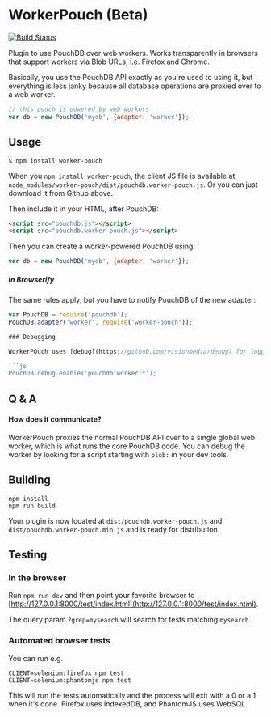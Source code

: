 WorkerPouch (Beta)
=====

[![Build Status](https://travis-ci.org/nolanlawson/worker-pouch.svg)](https://travis-ci.org/nolanlawson/worker-pouch)

Plugin to use PouchDB over web workers. Works transparently in browsers that support workers via Blob URLs, i.e. Firefox and Chrome.

Basically, you use the PouchDB API exactly as you're used to using it, but everything is less janky because all database operations are proxied over to a web worker.

```js
// this pouch is powered by web workers
var db = new PouchDB('mydb', {adapter: 'worker'});
```

Usage
---

    $ npm install worker-pouch
    
When you `npm install worker-pouch`, the client JS file is available at `node_modules/worker-pouch/dist/pouchdb.worker-pouch.js`. Or you can just download it from Github above.

Then include it in your HTML, after PouchDB:

```html
<script src="pouchdb.js"></script>
<script src="pouchdb.worker-pouch.js"></script>
```

Then you can create a worker-powered PouchDB using:

```js
var db = new PouchDB('mydb', {adapter: 'worker'});
```

##### In Browserify

The same rules apply, but you have to notify PouchDB of the new adapter:

```js
var PouchDB = require('pouchdb');
PouchDB.adapter('worker', require('worker-pouch'));

### Debugging

WorkerPOuch uses [debug](https://github.com/visionmedia/debug) for logging. So in the browser, you can enable debugging by using PouchDB's logger:

```js
PouchDB.debug.enable('pouchdb:worker:*');
```

Q & A
---

#### How does it communicate?

WorkerPouch proxies the normal PouchDB API over to a single global web worker, which is what runs the core PouchDB code. You can debug the worker by looking for a script starting with `blob:` in your dev tools.

Building
----
    npm install
    npm run build

Your plugin is now located at `dist/pouchdb.worker-pouch.js` and `dist/pouchdb.worker-pouch.min.js` and is ready for distribution.

Testing
----

### In the browser

Run `npm run dev` and then point your favorite browser to [http://127.0.0.1:8000/test/index.html](http://127.0.0.1:8000/test/index.html).

The query param `?grep=mysearch` will search for tests matching `mysearch`.

### Automated browser tests

You can run e.g.

    CLIENT=selenium:firefox npm test
    CLIENT=selenium:phantomjs npm test

This will run the tests automatically and the process will exit with a 0 or a 1 when it's done. Firefox uses IndexedDB, and PhantomJS uses WebSQL.